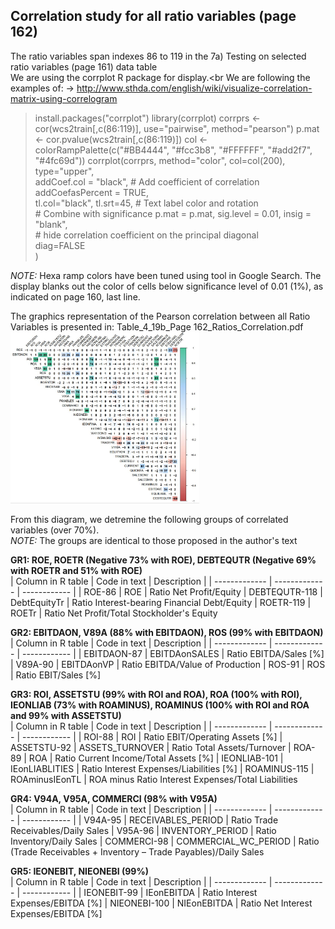 ## Correlation study for all ratio variables (page 162)

The ratio variables span indexes 86 to 119 in the 7a) Testing on selected ratio variables (page 161) data table<br>
We are using the corrplot R package for display.<br
We are following the examples of: -> http://www.sthda.com/english/wiki/visualize-correlation-matrix-using-correlogram

> install.packages("corrplot")
> library(corrplot)
> corrprs	<- cor(wcs2train[,c(86:119)], use="pairwise", method="pearson")
> p.mat <- cor.pvalue(wcs2train[,c(86:119)])
> col <- colorRampPalette(c("#BB4444", "#fcc3b8", "#FFFFFF", "#add2f7", "#4fc69d"))
> corrplot(corrprs, method="color", col=col(200),  
         type="upper",<br> 
         addCoef.col = "black", \# Add coefficient of correlation<br>
         addCoefasPercent = TRUE,<br>
         tl.col="black", tl.srt=45, \# Text label color and rotation<br>
         \# Combine with significance
         p.mat = p.mat, sig.level = 0.01, insig = "blank",<br>
         \# hide correlation coefficient on the principal diagonal<br>
         diag=FALSE<br>
         )<br>

<em>NOTE:</em> Hexa ramp colors have been tuned using tool in Google Search.
The display blanks out the color of cells below significance level of 0.01 (1%), as indicated on page 160, last line.<br>

The graphics representation of the Pearson correlation between all Ratio Variables is presented in: Table_4_19b_Page 162_Ratios_Correlation.pdf
<img src="./assets/Table_4_19b_Page 162_Ratios_Correlation.JPG" alt="drawing" width="60%"/>

From this diagram, we detremine the following groups of correlated variables (over 70%).<br> 
<em>NOTE:</em> The groups are identical to those proposed in the author's text<br>

<strong>GR1: ROE, ROETR (Negative 73% with ROE), DEBTEQUTR (Negative 69% with ROETR and 51% with ROE)</strong><br>
| Column in R table  | Code in text | Description |
| ------------- | ------------- | ------------ |
| ROE-86		| ROE			| Ratio Net Profit/Equity 
| DEBTEQUTR-118	| DebtEquityTr	         | Ratio Interest-bearing Financial Debt/Equity 
| ROETR-119	| ROETr			| Ratio Net Profit/Total Stockholder's Equity 

<strong>GR2: EBITDAON, V89A (88% with EBITDAON), ROS (99% with EBITDAON)</strong><br>
| Column in R table  | Code in text | Description |
| ------------- | ------------- | ------------ |
| EBITDAON-87	| EBITDAonSALES	| Ratio EBITDA/Sales [%]
| V89A-90	| EBITDAonVP	| Ratio EBITDA/Value of Production
| ROS-91		| ROS	         | Ratio EBIT/Sales [%]

<strong>GR3: ROI, ASSETSTU (99% with ROI and ROA), ROA (100% with ROI), IEONLIAB (73% with ROAMINUS), ROAMINUS (100% with ROI and ROA and 99% with ASSETSTU)</strong><br>
| Column in R table  | Code in text | Description |
| ------------- | ------------- | ------------ |
| ROI-88		| ROI		| Ratio EBIT/Operating Assets [%]
| ASSETSTU-92	| ASSETS_TURNOVER	| Ratio Total Assets/Turnover
| ROA-89		| ROA		| Ratio Current Income/Total Assets [%]
| IEONLIAB-101	| IEonLIABLITIES	| Ratio Interest Expenses/Liabilities [%]
| ROAMINUS-115	| ROAminusIEonTL	| ROA minus Ratio Interest Expenses/Total Liabilities

<strong>GR4: V94A, V95A, COMMERCI (98% with V95A)</strong><br>
| Column in R table  | Code in text | Description |
| ------------- | ------------- | ------------ |
| V94A-95	| RECEIVABLES_PERIOD	| Ratio Trade Receivables/Daily Sales
| V95A-96	| INVENTORY_PERIOD	| Ratio Inventory/Daily Sales
| COMMERCI-98	| COMMERCIAL_WC_PERIOD	| Ratio (Trade Receivables + Inventory – Trade Payables)/Daily Sales

<strong>GR5: IEONEBIT, NIEONEBI (99%)</strong><br>
| Column in R table  | Code in text | Description |
| ------------- | ------------- | ------------ |
| IEONEBIT-99	| IEonEBITDA	| Ratio Interest Expenses/EBITDA [%]
| NIEONEBI-100	| NIEonEBITDA	| Ratio Net Interest Expenses/EBITDA [%]






